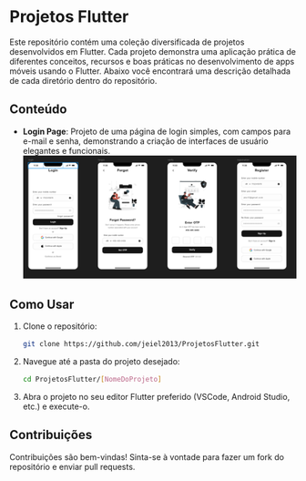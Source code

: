 # Projetos Flutter

Este repositório contém uma coleção diversificada de projetos desenvolvidos em Flutter. Cada projeto demonstra uma aplicação prática de diferentes conceitos, recursos e boas práticas no desenvolvimento de apps móveis usando o Flutter. Abaixo você encontrará uma descrição detalhada de cada diretório dentro do repositório.

## Conteúdo

- **Login Page**: Projeto de uma página de login simples, com campos para e-mail e senha, demonstrando a criação de interfaces de usuário elegantes e funcionais.
![Demo](login_page/readme/img/capture.png)

## Como Usar

1. Clone o repositório:
   ```bash
   git clone https://github.com/jeiel2013/ProjetosFlutter.git
   ```
2. Navegue até a pasta do projeto desejado:
   ```bash
   cd ProjetosFlutter/[NomeDoProjeto]
   ```
3. Abra o projeto no seu editor Flutter preferido (VSCode, Android Studio, etc.) e execute-o.

## Contribuições

Contribuições são bem-vindas! Sinta-se à vontade para fazer um fork do repositório e enviar pull requests.
